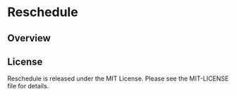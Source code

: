 Reschedule
=====

Overview
--------

License
-------

Reschedule is released under the MIT License. Please see the MIT-LICENSE file for details.
